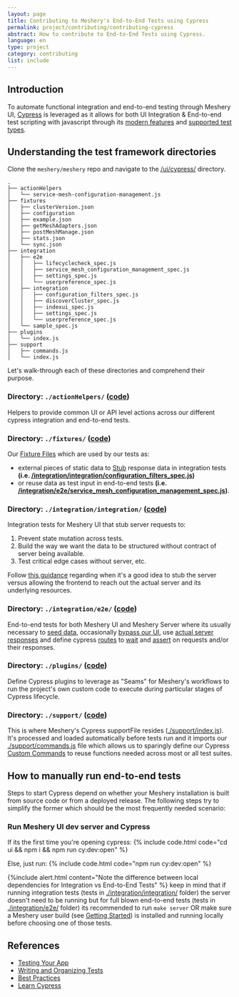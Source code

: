 ```yaml
---
layout: page
title: Contributing to Meshery's End-to-End Tests using Cypress
permalink: project/contributing/contributing-cypress
abstract: How to contribute to End-to-End Tests using Cypress.
language: en
type: project
category: contributing
list: include
---
```


## Introduction

To automate functional integration and end-to-end testing through Meshery UI, [Cypress](https://www.cypress.io/) is leveraged as it allows for both UI Integration & End-to-end test scripting with javascript through its [modern features](https://docs.cypress.io/guides/overview/why-cypress#Features) and [supported test types](https://docs.cypress.io/guides/overview/why-cypress#Who-uses-Cypress).

## Understanding the test framework directories

Clone the `meshery/meshery` repo and navigate to the [/ui/cypress/](https://github.com/meshery/meshery/tree/master/ui/cypress) directory.

```
.
├── actionHelpers
│   └── service-mesh-configuration-management.js
├── fixtures
│   ├── clusterVersion.json
│   ├── configuration
│   ├── example.json
│   ├── getMeshAdapters.json
│   ├── postMeshManage.json
│   ├── stats.json
│   └── sync.json
├── integration
│   ├── e2e
│   │   ├── lifecyclecheck_spec.js
│   │   ├── service_mesh_configuration_management_spec.js
│   │   ├── settings_spec.js
│   │   └── userpreference_spec.js
│   ├── integration
│   │   ├── configuration_filters_spec.js
│   │   ├── discoverCluster_spec.js
│   │   ├── indexui_spec.js
│   │   ├── settings_spec.js
│   │   └── userpreference_spec.js
│   └── sample_spec.js
├── plugins
│   └── index.js
├── support
│   ├── commands.js
│   └── index.js

```

Let's walk-through each of these directories and comprehend their purpose.

### Directory: `./actionHelpers/` ([code](https://github.com/meshery/meshery/tree/master/ui/cypress/actionHelpers))

Helpers to provide common UI or API level actions across our different cypress integration and end-to-end tests.

### Directory: `./fixtures/` ([code](https://github.com/meshery/meshery/tree/master/ui/cypress/fixtures))

Our [Fixture Files](https://docs.cypress.io/guides/core-concepts/writing-and-organizing-tests#Fixture-Files) which are used by our tests as:

- external pieces of static data to [Stub](https://docs.cypress.io/guides/guides/network-requests#Stubbing) response data in integration tests **(i.e. [/integration/integration/configuration_filters_spec.js](https://github.com/meshery/meshery/blob/master/ui/cypress/e2e/integration/configuration_filters_spec.js))**
- or reuse data as test input in end-to-end tests **(i.e. [/integration/e2e/service_mesh_configuration_management_spec.js](https://github.com/meshery/meshery/blob/master/ui/cypress/e2e/e2e/service_mesh_configuration_management_spec.js))**.

### Directory: `./integration/integration/` ([code](https://github.com/meshery/meshery/tree/master/ui/cypress/e2e/integration))

Integration tests for Meshery UI that stub server requests to:

1. Prevent state mutation across tests.
1. Build the way we want the data to be structured without contract of server being available.
1. Test critical edge cases without server, etc.

Follow [this guidance](https://docs.cypress.io/guides/getting-started/testing-your-app#Stubbing-the-server) regarding when it's a good idea to stub the server versus allowing the frontend to reach out the actual server and its underlying resources.

### Directory: `./integration/e2e/` ([code](https://github.com/meshery/meshery/tree/master/ui/cypress/e2e/e2e))

End-to-end tests for both Meshery UI and Meshery Server where its usually necessary to [seed data](https://docs.cypress.io/guides/getting-started/testing-your-app#Seeding-data), occasionally [bypass our UI](https://docs.cypress.io/guides/getting-started/testing-your-app#Bypassing-your-UI), use [actual server responses](https://docs.cypress.io/guides/guides/network-requests#Use-Server-Responses) and define cypress [routes](https://docs.cypress.io/guides/guides/network-requests#Routing) to [wait](https://docs.cypress.io/guides/guides/network-requests#Waiting) and [assert](https://docs.cypress.io/guides/guides/network-requests#Assertions) on requests and/or their responses.

### Directory: `./plugins/` ([code](https://github.com/meshery/meshery/tree/master/ui/cypress/plugins))

Define Cypress plugins to leverage as "Seams" for Meshery's workflows to run the project's own custom code to execute during particular stages of Cypress lifecycle.

### Directory: `./support/` ([code](https://github.com/meshery/meshery/tree/master/ui/cypress/support))

This is where Meshery's Cypress supportFile resides ([./support/index.js](https://github.com/meshery/meshery/blob/master/ui/cypress/support/index.js)). It's processed and loaded automatically before tests run and it imports our [./support/commands.js](https://github.com/meshery/meshery/blob/master/ui/cypress/support/commands.js) file which allows us to sparingly define our Cypress [Custom Commands](https://docs.cypress.io/api/cypress-api/custom-commands) to reuse functions needed across most or all test suites.

## How to manually run end-to-end tests

Steps to start Cypress depend on whether your Meshery installation is built from source code or from a deployed release. The following steps try to simplify the former which should be the most frequently needed scenario:

### Run Meshery UI dev server and Cypress

If its the first time you're opening cypress:
{% include code.html code="cd ui && npm i && npm run cy:dev:open" %}

Else, just run:
{% include code.html code="npm run cy:dev:open" %}

{%include alert.html content="Note the difference between local dependencies for Integration vs End-to-End Tests" %}
keep in mind that if running integration tests (tests in [./integration/integration/](https://github.com/meshery/meshery/tree/master/ui/cypress/integration/integration) folder) the server doesn't need to be running but for full blown end-to-end tests (tests in [./integration/e2e/](https://github.com/meshery/meshery/tree/master/ui/cypress/integration/e2e) folder) its recommended to run `make server` OR make sure a Meshery user build (see [Getting Started](/installation/quick-start)) is installed and running locally before choosing one of those tests.

## References

- [Testing Your App](https://docs.cypress.io/guides/getting-started/testing-your-app)
- [Writing and Organizing Tests](https://docs.cypress.io/guides/core-concepts/writing-and-organizing-tests)
- [Best Practices](https://docs.cypress.io/guides/references/best-practices)
- [Learn Cypress](https://learn.cypress.io)
